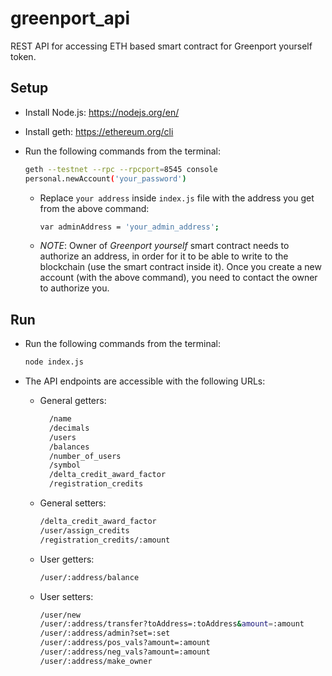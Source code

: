 # greenport_api
REST API for accessing ETH based smart contract for Greenport yourself token.

## Setup

- Install Node.js: https://nodejs.org/en/
- Install geth: https://ethereum.org/cli

- Run the following commands from the terminal:
    ```sh
    geth --testnet --rpc --rpcport=8545 console
    personal.newAccount('your_password')
    ```
    - Replace `your address` inside `index.js` file with the address you get from the above command:
        ```sh
        var adminAddress = 'your_admin_address';
        ```
    - *NOTE*: Owner of _Greenport yourself_ smart contract needs to authorize an address, in order for it to be able to write to the blockchain (use the smart contract inside it). Once you create a new account (with the above command), you need to contact the owner to authorize you.

## Run

- Run the following commands from the terminal:
    ```sh
    node index.js
    ```
- The API endpoints are accessible with the following URLs:

    - General getters:

      ```sh
        /name
        /decimals
        /users
        /balances
        /number_of_users
        /symbol
        /delta_credit_award_factor
        /registration_credits
        ```

    - General setters:

        ```sh
        /delta_credit_award_factor
        /user/assign_credits
        /registration_credits/:amount
        ```

    - User getters:

        ```sh
        /user/:address/balance
        ```

    - User setters:

        ```sh
        /user/new
        /user/:address/transfer?toAddress=:toAddress&amount=:amount
        /user/:address/admin?set=:set
        /user/:address/pos_vals?amount=:amount
        /user/:address/neg_vals?amount=:amount
        /user/:address/make_owner
       ```
